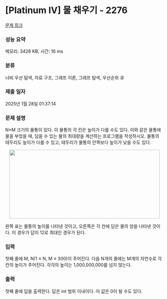 # [Platinum IV] 물 채우기 - 2276 

[문제 링크](https://www.acmicpc.net/problem/2276) 

### 성능 요약

메모리: 3428 KB, 시간: 16 ms

### 분류

너비 우선 탐색, 자료 구조, 그래프 이론, 그래프 탐색, 우선순위 큐

### 제출 일자

2025년 1월 28일 01:37:14

### 문제 설명

<p>N×M 크기의 물통이 있다. 이 물통의 각 칸은 높이가 다를 수도 있다. 이와 같은 물통에 물을 부었을 때, 담을 수 있는 물의 최대량을 계산하는 프로그램을 작성하시오. 물통의 테두리도 높이가 다를 수 있고, 테두리가 물통의 안쪽보다 높이가 낮을 수도 있다.</p>

<p style="text-align: center;"><img alt="" height="219" src="https://www.acmicpc.net/JudgeOnline/upload/201008/wt.PNG" width="478"></p>

<p>왼쪽 표는 물통의 높이를 나타낸 것이고, 오른쪽은 각 칸에 담은 물의 양을 나타낸 것이다. 이 경우가 답이 12로 최대인 경우가 된다.</p>

### 입력 

 <p>첫째 줄에 M, N(1 ≤ N, M ≤ 300)이 주어진다. 다음 N개의 줄에는 M개의 자연수로 각 칸의 높이가 주어진다. 각각의 높이는 1,000,000,000를 넘지 않는다.</p>

### 출력 

 <p>첫째 줄에 답을 출력한다. 답은 int 범위 이내이다. 이 값은 0이 될 수도 있다.</p>

